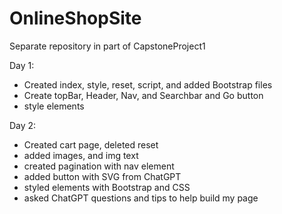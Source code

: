 # OnlineShopSite

Separate repository in part of CapstoneProject1

Day 1:

- Created index, style, reset, script, and added Bootstrap files
- Create topBar, Header, Nav, and Searchbar and Go button
- style elements

Day 2:

- Created cart page, deleted reset
- added images, and img text
- created pagination with nav element
- added button with SVG from ChatGPT
- styled elements with Bootstrap and CSS
- asked ChatGPT questions and tips to help build my page
